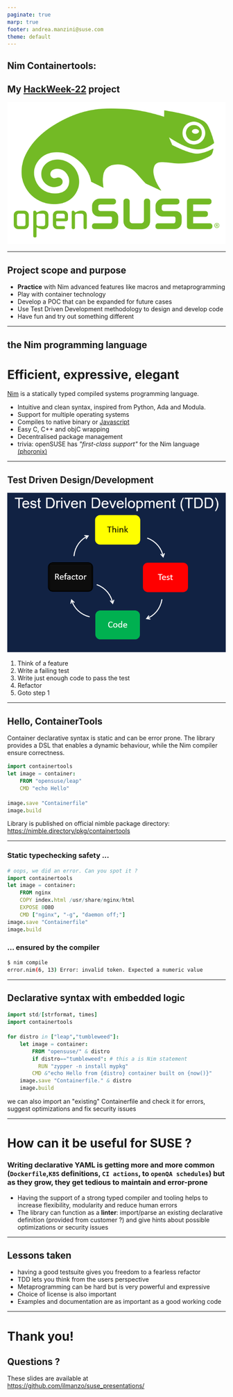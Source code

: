 ```yaml
---
paginate: true
marp: true
footer: andrea.manzini@suse.com
theme: default
---
```


## Nim Containertools:

## My [HackWeek-22](https://hackweek.opensuse.org/22/projects/containerfile-slash-dockerfile-generator-library) project

![bg left fit](img/opensuse-logo-color.svg)

---
## Project scope and purpose

- **Practice** with Nim advanced features like macros and metaprogramming
- Play with container technology
- Develop a POC that can be expanded for future cases
- Use Test Driven Development methodology to design and develop code
- Have fun and try out something different

---
## the Nim programming language

# Efficient, expressive, elegant


[Nim](https://nim-lang.org/) is a statically typed compiled systems programming language.
- Intuitive and clean syntax, inspired from Python, Ada and Modula.
- Support for multiple operating systems
- Compiles to native binary or [Javascript](https://pietroppeter.github.io/p5nim/)
- Easy C, C++ and objC wrapping
- Decentralised package management
- trivia: openSUSE has *"first-class support"* for the Nim language [(phoronix)](https://www.phoronix.com/news/openSUSE-First-Class-Nim)

---
## Test Driven Design/Development

![bg right fit](img/kaizenko-Test-Driven-Development-TDD.png)

1. Think of a feature
2. Write a failing test
3. Write just enough code to pass the test
4. Refactor
5. Goto step 1

---
## Hello, ContainerTools

Container declarative syntax is static and can be error prone. The library provides a DSL that enables a dynamic behaviour, while the Nim compiler ensure correctness.

```nim
import containertools
let image = container:
    FROM "opensuse/leap"
    CMD "echo Hello"

image.save "Containerfile"
image.build  
```

Library is published on official nimble package directory: https://nimble.directory/pkg/containertools

---
### Static typechecking safety ...

```nim
# oops, we did an error. Can you spot it ?
import containertools
let image = container:
    FROM nginx
    COPY index.html /usr/share/nginx/html
    EXPOSE 8O8O
    CMD ["nginx", "-g", "daemon off;"]
image.save "Containerfile"
image.build  
```
### ... ensured by the compiler

```bash
$ nim compile
error.nim(6, 13) Error: invalid token. Expected a numeric value
```
---
## Declarative syntax with embedded logic

```nim
import std/[strformat, times]
import containertools

for distro in ["leap","tumbleweed"]:
    let image = container:
        FROM "opensuse/" & distro
        if distro=="tumbleweed": # this a is Nim statement
          RUN "zypper -n install mypkg"
        CMD &"echo Hello from {distro} container built on {now()}"
    image.save "Containerfile." & distro
    image.build
```
we can also import an "existing" Containerfile and check it for errors, suggest optimizations and fix security issues

---
# How can it be useful for SUSE ?

###  Writing declarative YAML is getting more and more common (`Dockerfile`,`K8S` definitions, `CI actions`, to `openQA schedules`) but as they grow, they get tedious to maintain and error-prone
- Having the support of a strong typed compiler and tooling helps to increase flexibility, modularity and reduce human errors
- The library can function as a **linter**: import/parse an existing declarative definition (provided from customer ?) and give hints about possible optimizations or security issues

---

## Lessons taken

- having a good testsuite gives you freedom to a fearless refactor
- TDD lets you think from the users perspective
- Metaprogramming can be hard but is very powerful and expressive
- Choice of license is also important
- Examples and documentation are as important as a good working code

---
# Thank you!

## Questions ?

These slides are available at https://github.com/ilmanzo/suse_presentations/
